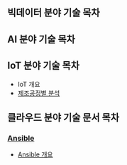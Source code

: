 ## 빅데이터 분야 기술 목차

## AI 분야 기술 목차

## IoT 분야 기술 목차
* IoT 개요   
* [제조공정별 분석](https://github.com/dataignitelab/cloud_docs/blob/main/Manufacturing_Process/)


## 클라우드 분야 기술 문서 목차

### [Ansible](https://github.com/dataignitelab/cloud_docs/blob/main/ansible)
* [Ansible 개요](https://github.com/dataignitelab/cloud_docs/blob/main/ansible/01_ansible_개요.md)
